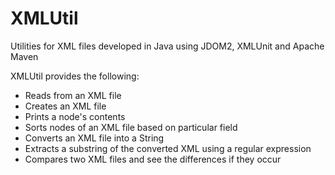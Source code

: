 # XMLUtil
Utilities for XML files developed in Java using JDOM2, XMLUnit and Apache Maven

XMLUtil provides the following:
- Reads from an XML file
- Creates an XML file
- Prints a node's contents
- Sorts nodes of an XML file based on particular field
- Converts an XML file into a String
- Extracts a substring of the converted XML using a regular expression
- Compares two XML files and see the differences if they occur
